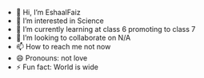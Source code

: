- 👋 Hi, I’m EshaalFaiz
- 👀 I’m interested in Science
- 🌱 I’m currently learning at class 6 promoting to class 7
- 💞️ I’m looking to collaborate on N/A
- 📫 How to reach me not now
- 😄 Pronouns: not love
- ⚡ Fun fact: World is wide
<!---
EshaalFaiz/EshaalFaiz is a ✨ special ✨ repository because its `README.md` (this file) appears on your GitHub profile.
You can click the Preview link to take a look at your changes.
--->
